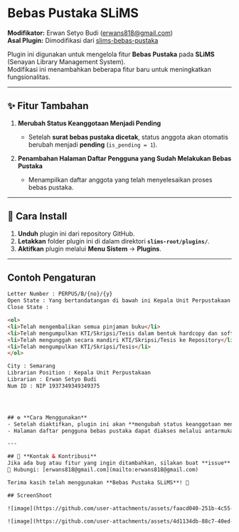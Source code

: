 # Bebas Pustaka SLiMS

**Modifikator:** Erwan Setyo Budi ([erwans818@gmail.com](mailto:erwans818@gmail.com))  
**Asal Plugin:** Dimodifikasi dari [slims-bebas-pustaka](https://github.com/drajathasan/slims-bebas-pustaka)  

Plugin ini digunakan untuk mengelola fitur **Bebas Pustaka** pada **SLiMS** (Senayan Library Management System).  
Modifikasi ini menambahkan beberapa fitur baru untuk meningkatkan fungsionalitas.

---

## ✨ **Fitur Tambahan**
1. **Merubah Status Keanggotaan Menjadi Pending**  
   - Setelah **surat bebas pustaka dicetak**, status anggota akan otomatis berubah menjadi **pending** (`is_pending = 1`).
   
2. **Penambahan Halaman Daftar Pengguna yang Sudah Melakukan Bebas Pustaka**  
   - Menampilkan daftar anggota yang telah menyelesaikan proses bebas pustaka.

---

## 🔧 **Cara Install**
1. **Unduh** plugin ini dari repository GitHub.
2. **Letakkan** folder plugin ini di dalam direktori **`slims-root/plugins/`**.
3. **Aktifkan** plugin melalui **Menu Sistem** → **Plugins**.

---

## Contoh Pengaturan

```html
Letter Number : PERPUS/B/{no}/{y}
Open State : Yang bertandatangan di bawah ini Kepala Unit Perpustakaan menerangkan bahwa:
Close State : 

<ol>
<li>Telah mengembalikan semua pinjaman buku</li>
<li>Telah mengumpulkan KTI/Skripsi/Tesis dalam bentuk hardcopy dan softcopy</li>
<li>Telah mengunggah secara mandiri KTI/Skripsi/Tesis ke Repository</li>
<li>Telah mengumpulkan KTI/Skripsi/Tesis</li>
</ol>

City : Semarang  
Librarian Position : Kepala Unit Perpustakaan  
Librarian : Erwan Setyo Budi  
Num ID : NIP 1937349349349375




## ⚙ **Cara Menggunakan**
- Setelah diaktifkan, plugin ini akan **mengubah status keanggotaan menjadi pending** secara otomatis saat surat bebas pustaka dicetak.
- Halaman daftar pengguna bebas pustaka dapat diakses melalui antarmuka SLiMS.

---

## 📩 **Kontak & Kontribusi**
Jika ada bug atau fitur yang ingin ditambahkan, silakan buat **issue** atau **pull request**.  
📧 Hubungi: [erwans818@gmail.com](mailto:erwans818@gmail.com)  

Terima kasih telah menggunakan **Bebas Pustaka SLiMS**! 🚀

## ScreenShoot

![image](https://github.com/user-attachments/assets/faacd040-251b-4c55-9fef-5b4724bfd713)

![image](https://github.com/user-attachments/assets/4d1134db-88c7-40ed-85ae-638d3d3308e2)


